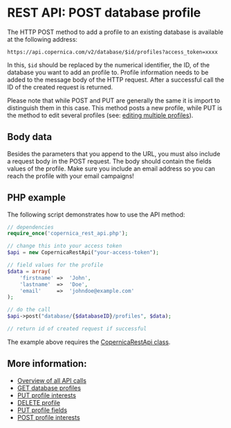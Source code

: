 # REST API: POST database profile

The HTTP POST method to add a profile to an existing database is 
available at the following address:

`https://api.copernica.com/v2/database/$id/profiles?access_token=xxxx`

In this, `$id` should be replaced by the numerical identifier, the ID, 
of the database you want to add an profile to. 
Profile information needs to be added to the message body of the HTTP request. 
After a successful call the ID of the created request is returned.

Please note that while POST and PUT 
are generally the same it is import to distinguish them in this case. 
This method posts a new profile, while PUT 
is the method to edit several profiles (see: 
[editing multiple profiles](rest-put-database-profiles)).

## Body data

Besides the parameters that you append to the URL, you must also include a
request body in the POST request. The body should contain the fields values
of the profile. Make sure you include an email address so you can reach the 
profile with your email campaigns!

## PHP example

The following script demonstrates how to use the API method:

```php
// dependencies
require_once('copernica_rest_api.php');

// change this into your access token
$api = new CopernicaRestApi("your-access-token");

// field values for the profile
$data = array(
    'firstname' =>  'John',
    'lastname'  =>  'Doe',
    'email'     =>  'johndoe@example.com'
);

// do the call
$api->post("database/{$databaseID}/profiles", $data);

// return id of created request if successful
```

The example above requires the [CopernicaRestApi class](rest-php).

## More information:

- [Overview of all API calls](rest-api)
- [GET database profiles](rest-get-database-profiles)
- [PUT profile interests](rest-put-profile-interests)
- [DELETE profile](rest-delete-profile)
- [PUT profile fields](rest-put-profile-fields)
- [POST profile interests](rest-post-profile-interests)
